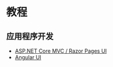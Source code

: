 # 教程

## 应用程序开发

* [ASP.NET Core MVC / Razor Pages UI](../Part-1?UI=MVC)
* [Angular UI](../Part-1?UI=NG)

<!-- TODO: this document has been moved, it should be deleted in the future. -->